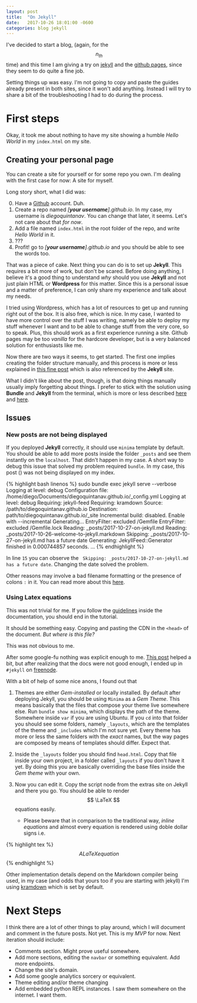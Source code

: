 ```yaml
---
layout: post
title:  "On Jekyll"
date:   2017-10-26 18:01:00 -0600
categories: blog jekyll
---
```

I've decided to start a blog, (again, for the $$ n_{th} $$ time) and this time I am giving a try on [jekyll](https://jekyllrb.com/) and the [github pages](https://pages.github.com), since they seem to do quite a fine job.

Setting things up was easy. I'm not going to copy and paste the guides already present in both sites, since it won't add anything. Instead I will try to share a bit of the troubleshooting I had to do during the process.

# First steps

Okay, it took me about nothing to have my site showing a humble *Hello World* in my ```index.html``` on my site.

## Creating your personal page

You can create a site for yourself or for some repo you own. I'm dealing with the first case for now: A site for myself.

Long story short, what I did was:

0.  Have a [Github](https://github.com) account. Duh.
1.  Create a repo named *[**your username**].github.io*. In my case, my username is *diegoquintanav*. You can change that later, it seems. Let's not care about that *for now*.
2.  Add a file named ```index.html``` in the root folder of the repo, and write *Hello World* in it.
3.  ???
1.  Profit! go to *[**your username**].github.io* and you should be able to see the words too.

That was a piece of cake. Next thing you can do is to set up **Jekyll**. This requires a bit more of work, but don't be scared. 
Before doing anything, I believe it's a good thing to understand *why* should you use **Jekyll** and not just plain HTML or **Wordpress** for this matter. Since this is a personal issue and a matter of preference, I can only share my experience and talk about my needs.

I tried using Wordpress, which has a lot of resources to get up and running right out of the box. It is also free, which is nice. In my case, I wanted to have more control over the stuff I was writing, namely be able to deploy my stuff whenever I want and to be able to change stuff from the very core, so to speak. Plus, this should work as a first experience running a site. Github pages may be too *vanilla* for the hardcore developer, but is a very balanced solution for enthusiasts like me.

Now there are two ways it seems, to get started. The first one implies creating the folder structure manually, and this process is more or less explained in [this fine post](http://jmcglone.com/guides/github-pages/) which is also referenced by the **Jekyll** site. 

What I didn't like about the post, though, is that doing things manually usually imply forgetting about things. I prefer to stick with the solution using **Bundle** and **Jekyll** from the terminal, which is more or less described [here](https://jekyllrb.com/docs/installation/) and [here](https://jekyllrb.com/docs/quickstart/). 

## Issues

### New posts are not being displayed
 If you deployed **Jekyll** correctly, it should use ```minima``` template by default. You should be able to add more posts inside the folder ```_posts``` and see them instantly on the ```localhost```. That didn't happen in my case. A short way to debug this issue that solved my problem required ```bundle```. In my case, this post () was not being displayed on my index. 

{% highlight bash linenos %}
sudo bundle exec jekyll serve --verbose 
  Logging at level: debug
Configuration file: /home/diego/Documents/diegoquintanav.github.io/_config.yml
  Logging at level: debug
         Requiring: jekyll-feed
         Requiring: kramdown
            Source: /path/to/diegoquintanav.github.io
       Destination: path/to/diegoquintanav.github.io/_site
 Incremental build: disabled. Enable with --incremental
      Generating... 
       EntryFilter: excluded /Gemfile
       EntryFilter: excluded /Gemfile.lock
           Reading: _posts/2017-10-27-on-jekyll.md
           Reading: _posts/2017-10-26-welcome-to-jekyll.markdown
          Skipping: _posts/2017-10-27-on-jekyll.md has a future date
        Generating: JekyllFeed::Generator finished in 0.000744857 seconds.
...
{% endhighlight %}

In line ```15``` you can observe the ``` Skipping: _posts/2017-10-27-on-jekyll.md has a future date```. Changing the date solved the problem.

Other reasons may involve a bad filename formatting or the presence of colons ```:``` in it. You can read more about this [here](https://stackoverflow.com/questions/30625044/jekyll-post-not-generated).

### Using Latex equations

This was not trivial for me. If you follow the [guidelines](https://jekyllrb.com/docs/extras/) inside the documentation, you should end in the tutorial. 

It should be something easy. Copying and pasting the CDN in the ```<head>``` of the document. *But where is this file?*

This was not obvious to me.

After some google-fu nothing was explicit enough to me. [This post](https://github.com/mmistakes/minimal-mistakes/issues/735) helped a bit, but after realizing that the docs were not good enough, I ended up in ```#jekyll``` on [freenode](https://freenode.net/). 

With a bit of help of some nice anons, I found out that

1.  Themes are either *Gem-installed* or locally installed. By default after deploying Jekyll, you should be using ```Minima``` as a *Gem Theme*. This means basically that the files that compose your theme live somewhere else. Run ```bundle show minima```, which  displays the path of the theme. Somewhere inside ```var``` if you are using Ubuntu. If you ```cd``` into that folder you should see some folders, namely ```_layouts```, which are the templates of the theme and ```_includes``` which I'm not sure yet. Every theme has more or less the same folders with the *exact* names, but the way pages are composed by means of templates should differ. Expect that.

1.  Inside the ```_layouts``` folder you should find ```head.html```. Copy that file inside your own project, in a folder called ```_layouts``` if you don't have it yet. By doing this you are basically overriding the base files inside the *Gem theme* with your own. 

1.  Now you can edit it. Copy the script node from the extras site on Jekyll and there you go. You should be able to render $$ \LaTeX $$ equations easily.
    *  Please beware that in comparison to the traditional way, *inline equations* and almost every equation is rendered using doble dollar signs i.e. 

{% highlight tex %} $$ A LaTeX equation $$ {% endhighlight %}

Other implementation details depend on the Markdown compiler being used, in my case (and odds that yours too if you are starting with jekyll) I'm using [kramdown](https://kramdown.gettalong.org/syntax.html#math-blocks) which is set by default. 

# Next Steps

I think there are a lot of other things to play around, which I will document and comment in the future posts. Not yet. This is my *MVP* for now. Next iteration should include:

*  Comments section. Might prove useful somewhere.
*  Add more sections, editing the ```navbar``` or something equivalent. Add more endpoints.
*  Change the site's domain.
*  Add some google analytics sorcery or equivalent.
*  Theme editing and/or theme changing
*  Add embedded python REPL instances. I saw them somewhere on the internet. I want them.




